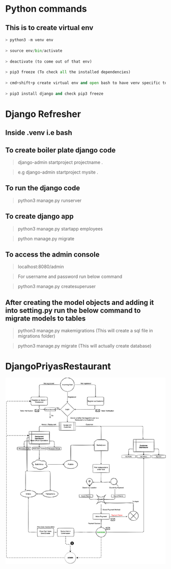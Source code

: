 # Python commands

## This is to create virtual env

```python
> python3 -m venv env

> source env/bin/activate

> deactivate (to come out of that env)

> pip3 freeze (To check all the installed dependencies)

> cmd+shift+p create virtual env and open bash to have venv specific to project

> pip3 install django and check pip3 freeze
```



# Django Refresher

## Inside .venv i.e bash
## To create boiler plate django code
> django-admin startproject projectname .

> e.g django-admin startproject mysite .

## To run the django code
> python3 manage.py runserver

## To create django app
> python3 manage.py startapp employees

> python manage.py migrate

## To access the admin console
> localhost:8080/admin

> For username and password run below command

> python3 manage.py createsuperuser

## After creating the model objects and adding it into setting.py run the below command to migrate models to tables

> python3 manage.py makemigrations (This will create a sql file in migrations folder)

> python3 manage.py migrate (This will actually create database)



# DjangoPriyasRestaurant

![Alt text](foodOnline/assets/FoodOnline-Flowchart.png)